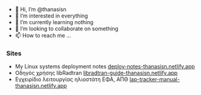 - 👋 Hi, I’m @thanasisn
- 👀 I’m interested in everything
- 🌱 I’m currently learning nothing
- 💞️ I’m looking to collaborate on something
- 📫 How to reach me ...

### Sites 

- My Linux systems deployment notes [deploy-notes-thanasisn.netlify.app](https://deploy-notes-thanasisn.netlify.app)
- Οδηγός χρήσης libRadtran [libradtran-guide-thanasisn.netlify.app](https://libradtran-guide-thanasisn.netlify.app)
- Εγχειρίδιο λειτουργίας ηλιοστάτη ΕΦΑ, ΑΠΘ  [lap-tracker-manual-thanasisn.netlify.app](https://lap-tracker-manual-thanasisn.netlify.app)    
    
<!---
thanasisn/thanasisn is a ✨ special ✨ repository because its `README.md` (this file) appears on your GitHub profile.
You can click the Preview link to take a look at your changes.
--->

